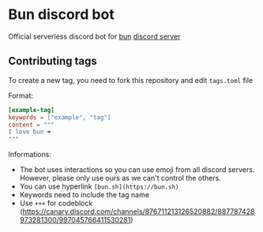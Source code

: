 # Bun discord bot
Official serverless discord bot for [bun](https://bun.sh/) [discord server](https://bun.sh/discord)

## Contributing tags
To create a new tag, you need to fork this repository and edit `tags.toml` file

Format:
```toml
[example-tag]
keywords = ["example", "tag"]
content = """
I love bun ❤️
"""
```

Informations:
- The bot uses interactions so you can use emoji from all discord servers. However, please only use ours as we can't control the others.
- You can use hyperlink `[bun.sh](https://bun.sh)`
- Keywords need to include the tag name
- Use `+++` for codeblock (https://canary.discord.com/channels/876711213126520882/887787428973281300/997045766411530281)